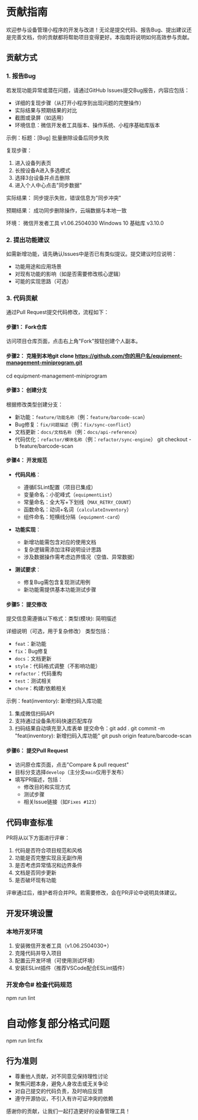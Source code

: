# 贡献指南

欢迎参与设备管理小程序的开发与改进！无论是提交代码、报告Bug、提出建议还是完善文档，你的贡献都将帮助项目变得更好。本指南将说明如何高效参与贡献。

## 贡献方式

### 1. 报告Bug
若发现功能异常或潜在问题，请通过GitHub Issues提交Bug报告，内容应包括：
- 详细的复现步骤（从打开小程序到出现问题的完整操作）
- 实际结果与预期结果的对比
- 截图或录屏（如适用）
- 环境信息：微信开发者工具版本、操作系统、小程序基础库版本

示例：标题：[Bug] 批量删除设备后同步失败

复现步骤：
1. 进入设备列表页
2. 长按设备A进入多选模式
3. 选择3台设备并点击删除
4. 进入个人中心点击"同步数据"

实际结果：
同步提示失败，错误信息为"同步冲突"

预期结果：
成功同步删除操作，云端数据与本地一致

环境：
微信开发者工具 v1.06.2504030
Windows 10
基础库 v3.10.0
### 2. 提出功能建议
如需新增功能，请先确认Issues中是否已有类似提议。提交建议时应说明：
- 功能用途和应用场景
- 对现有功能的影响（如是否需要修改核心逻辑）
- 可能的实现思路（可选）

### 3. 代码贡献
通过Pull Request提交代码修改，流程如下：

#### 步骤1： Fork仓库
访问项目仓库页面，点击右上角"Fork"按钮创建个人副本。

#### 步骤2： 克隆到本地git clone https://github.com/你的用户名/equipment-management-miniprogram.git
cd equipment-management-miniprogram
#### 步骤3： 创建分支
根据修改类型创建分支：
- 新功能：`feature/功能名称`（例：`feature/barcode-scan`）
- Bug修复：`fix/问题描述`（例：`fix/sync-conflict`）
- 文档更新：`docs/文档名称`（例：`docs/api-reference`）
- 代码优化：`refactor/模块名称`（例：`refactor/sync-engine`）
git checkout -b feature/barcode-scan
#### 步骤4： 开发规范
- **代码风格**：
  - 遵循ESLint配置（项目已集成）
  - 变量命名：小驼峰式（`equipmentList`）
  - 常量命名：全大写+下划线（`MAX_RETRY_COUNT`）
  - 函数命名：动词+名词（`calculateInventory`）
  - 组件命名：短横线分隔（`equipment-card`）

- **功能实现**：
  - 新增功能需包含对应的使用文档
  - 复杂逻辑需添加注释说明设计思路
  - 涉及数据操作需考虑边界情况（空值、异常数据）

- **测试要求**：
  - 修复Bug需包含复现测试用例
  - 新功能需提供基本功能测试步骤

#### 步骤5： 提交修改
提交信息需遵循以下格式：类型(模块): 简明描述

详细说明（可选，用于复杂修改）
类型包括：
- `feat`：新功能
- `fix`：Bug修复
- `docs`：文档更新
- `style`：代码格式调整（不影响功能）
- `refactor`：代码重构
- `test`：测试相关
- `chore`：构建/依赖相关

示例：feat(inventory): 新增扫码入库功能

1. 集成微信扫码API
2. 支持通过设备条形码快速匹配库存
3. 扫码结果自动填充至入库表单
提交命令：git add .
git commit -m "feat(inventory): 新增扫码入库功能"
git push origin feature/barcode-scan
#### 步骤6： 提交Pull Request
- 访问原仓库页面，点击"Compare & pull request"
- 目标分支选择`develop`（主分支`main`仅用于发布）
- 填写PR描述，包括：
  - 修改目的和实现方式
  - 测试步骤
  - 相关Issue链接（如`Fixes #123`）

## 代码审查标准

PR将从以下方面进行评审：
1. 代码是否符合项目规范和风格
2. 功能是否完整实现且无副作用
3. 是否考虑异常情况和边界条件
4. 文档是否同步更新
5. 是否破坏现有功能

评审通过后，维护者将合并PR。若需要修改，会在PR评论中说明具体建议。

## 开发环境设置

### 本地开发环境
1. 安装微信开发者工具（v1.06.2504030+）
2. 克隆代码并导入项目
3. 配置云开发环境（可使用测试环境）
4. 安装ESLint插件（推荐VSCode配合ESLint插件）

### 开发命令# 检查代码规范
npm run lint

# 自动修复部分格式问题
npm run lint:fix
## 行为准则
- 尊重他人贡献，对不同意见保持理性讨论
- 聚焦问题本身，避免人身攻击或无关争论
- 对自己提交的代码负责，及时响应反馈
- 遵守开源协议，不引入有许可证冲突的依赖

感谢你的贡献，让我们一起打造更好的设备管理工具！

